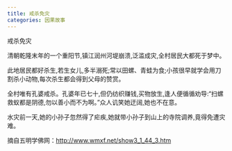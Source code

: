 ```yaml
---
title: 戒杀免灾
categories: 因果故事
---
```



	   
戒杀免灾

清朝乾隆末年的一个重阳节,镇江润州河堤崩溃,泛滥成灾,全村居民大都死于梦中。

此地居民都好杀生,若生女儿,多半溺死;常以田螺、青蛙为食;小孩很早就学会用刀割杀小动物,每次杀生都会得到父母的赞赏。

全村唯有孔婆戒杀。孔婆年已七十,但仍纺织赚钱,买物放生,逢人便循循劝导:“扫螺救蚁都是阴德,勿以善小而不为啊。”众人讥笑她迂阔,她也不在意。

水灾前一天,她的小孙子忽然得了疟疾,她就带小孙子到山上的寺院调养,竟得免遭灾难。
　 　

摘自五明学佛网：http://www.wmxf.net/show3_1_44_3.htm
